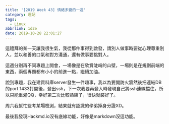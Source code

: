 ```yaml
---
title: '[2019 Week 43] 情緒多變的一週'
category: 週記
tags:
  - Linux
abbrlink: 1d2e
date: 2019-10-28 22:01:27
---
```

這禮拜的某一天讓我很生氣，我從那件事得到啟發，請別人做事時要從心理尊重別人，並以和善的口氣和對方溝通，還有做事要挑對人。

這週分別再不同專題上開會，一場像是在欣賞陡峭的山壁，一場則是在規劃前端的東西，兩個專題都有小小的前進一點，繼續加油。

說到專題，我在建資料庫server發生一件趣事，我以為要開防火牆然後把連結DB的port 1433打開後，登出ssh，下一次我要再登入時發現自己將ssh連線擋住，所以只能重灌QQ，幸好第二次比較熟練了，很快就裝好了。

周六我幫忙監考某場檢測，結果就有認識的學弟掉身分證XD。

最後我發現Hackmd.io沒有底線功能，好像是markdown沒這功能。